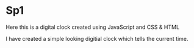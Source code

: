 # Sp1
Here this is a digital clock created using JavaScript and CSS &amp; HTML

I have created a simple looking digitial clock which tells the current time. 
